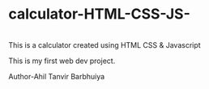 # calculator-HTML-CSS-JS-

<br>
This is a calculator created using HTML CSS &amp; Javascript
<br>
<p>This is my first web dev project.</p>
<p>Author-Ahil Tanvir Barbhuiya</p>
